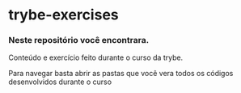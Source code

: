 # trybe-exercises
### Neste repositório você encontrara.

Conteúdo e exercício feito durante o curso da trybe.

Para navegar basta abrir as pastas que você vera todos 
os códigos desenvolvidos durante o curso

